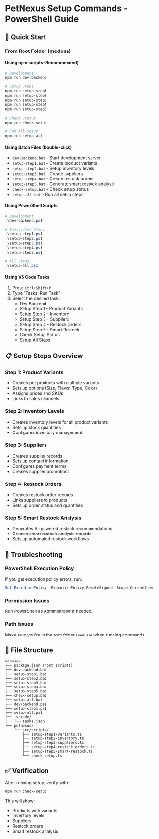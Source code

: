 # PetNexus Setup Commands - PowerShell Guide

## 🚀 Quick Start

### From Root Folder (medusa)

#### Using npm scripts (Recommended)
```powershell
# Development
npm run dev:backend

# Setup Steps
npm run setup-step1
npm run setup-step2
npm run setup-step3
npm run setup-step4
npm run setup-step5

# Check Status
npm run check-setup

# Run All Setup
npm run setup-all
```

#### Using Batch Files (Double-click)
- `dev-backend.bat` - Start development server
- `setup-step1.bat` - Create product variants
- `setup-step2.bat` - Setup inventory levels
- `setup-step3.bat` - Create suppliers
- `setup-step4.bat` - Create restock orders
- `setup-step5.bat` - Generate smart restock analysis
- `check-setup.bat` - Check setup status
- `setup-all.bat` - Run all setup steps

#### Using PowerShell Scripts
```powershell
# Development
.\dev-backend.ps1

# Individual Steps
.\setup-step1.ps1
.\setup-step2.ps1
.\setup-step3.ps1
.\setup-step4.ps1
.\setup-step5.ps1

# All Steps
.\setup-all.ps1
```

#### Using VS Code Tasks
1. Press `Ctrl+Shift+P`
2. Type "Tasks: Run Task"
3. Select the desired task:
   - Dev Backend
   - Setup Step 1 - Product Variants
   - Setup Step 2 - Inventory
   - Setup Step 3 - Suppliers
   - Setup Step 4 - Restock Orders
   - Setup Step 5 - Smart Restock
   - Check Setup Status
   - Setup All Steps

## 📋 Setup Steps Overview

### Step 1: Product Variants
- Creates pet products with multiple variants
- Sets up options (Size, Flavor, Type, Color)
- Assigns prices and SKUs
- Links to sales channels

### Step 2: Inventory Levels
- Creates inventory levels for all product variants
- Sets up stock quantities
- Configures inventory management

### Step 3: Suppliers
- Creates supplier records
- Sets up contact information
- Configures payment terms
- Creates supplier promotions

### Step 4: Restock Orders
- Creates restock order records
- Links suppliers to products
- Sets up order status and quantities

### Step 5: Smart Restock Analysis
- Generates AI-powered restock recommendations
- Creates smart restock analysis records
- Sets up automated restock workflows

## 🔧 Troubleshooting

### PowerShell Execution Policy
If you get execution policy errors, run:
```powershell
Set-ExecutionPolicy -ExecutionPolicy RemoteSigned -Scope CurrentUser
```

### Permission Issues
Run PowerShell as Administrator if needed.

### Path Issues
Make sure you're in the root folder (`medusa`) when running commands.

## 📁 File Structure
```
medusa/
├── package.json (root scripts)
├── dev-backend.bat
├── setup-step1.bat
├── setup-step2.bat
├── setup-step3.bat
├── setup-step4.bat
├── setup-step5.bat
├── check-setup.bat
├── setup-all.bat
├── dev-backend.ps1
├── setup-step1.ps1
├── setup-all.ps1
├── .vscode/
│   └── tasks.json
└── petnexus/
    └── src/scripts/
        ├── setup-step1-variants.ts
        ├── setup-step2-inventory.ts
        ├── setup-step3-suppliers.ts
        ├── setup-step4-restock-orders.ts
        ├── setup-step5-smart-restock.ts
        └── check-setup.ts
```

## ✅ Verification

After running setup, verify with:
```powershell
npm run check-setup
```

This will show:
- Products with variants
- Inventory levels
- Suppliers
- Restock orders
- Smart restock analysis 